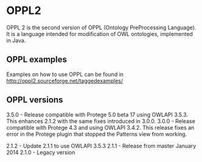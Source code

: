 OPPL2
=====

OPPL 2 is the second version of OPPL (Ontology PreProcessing Language). It is a language intended for modification of OWL ontologies, implemented in Java.

OPPL examples
-------------
Examples on how to use OPPL can be found in http://oppl2.sourceforge.net/taggedexamples/


OPPL versions
-------------
3.5.0 - Release compatible with Protege 5.0 beta 17 using OWLAPI 3.5.3. This enhances 2.1.2 with the same fixes introduced in 3.0.0.
3.0.0 - Release compatible with Protege 4.3 and using OWLAPI 3.4.2. This release fixes an error in the Protege plugin that stopped the Patterns view from working.

2.1.2 - Update 2.1.1 to use OWLAPI 3.5.3
2.1.1 - Release from master January 2014
2.1.0 - Legacy version
